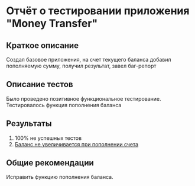 # Отчёт о тестировании приложения "Money Transfer"

## Краткое описание

Создал базовое приложения, на счет текущего баланса добавил пополняемую сумму, получил результат, завел баг-репорт

## Описание тестов

Было проведено позитивное функциональное тестирование. Тестировалось функция пополнения баланса

## Результаты

1. 100% не успешных тестов
2. [Баланс не увеличивается при пополнении счета](https://github.com/Arkadi22/MoneyTransfer/issues/1#issue-614030445)

## Общие рекомендации

Исправить функцию пополнения баланса.
